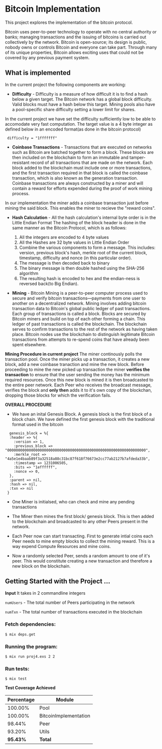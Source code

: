 # Bitcoin Implementation
This project explores the implementation of the bitcoin protocol.

Bitcoin uses peer-to-peer technology to operate with no central authority or banks; managing transactions and the issuing of bitcoins is carried out collectively by the network. Bitcoin is open-source; its design is public, nobody owns or controls Bitcoin and everyone can take part. Through many of its unique properties, Bitcoin allows exciting uses that could not be covered by any previous payment system.

## What is implemented
In the current project the following components are working:

* **Difficulty** - 
Difficulty is a measure of how difficult it is to find a hash below a given target.
The Bitcoin network has a global block difficulty. Valid blocks must have a hash below this target. Mining pools also have a pool-specific share difficulty setting a lower limit for shares.

In the current project we have set the difficulty sufficiently low to be able to accomodate very fast computation. The target value is a 4 byte integer as defined below in an encoded format(as done in the bitcoin protocol)
```
 difficulty = "1fffffff"
```

* **Coinbase Transactions** -
Transactions that are executed on networks such as Bitcoin are batched together to form a block. These blocks are then included on the blockchain to form an immutable and tamper-resistant record of all transactions that are made on the network. Each block added to the blockchain must include one or more transactions, and the first transaction required in that block is called the coinbase transaction, which is also known as the generation transaction.
Coinbase transactions are always constructed by a miner and will contain a reward for efforts expended during the proof of work mining process.

In our implementation the miner adds a coinbase transaction just before mining the said block. This enables the miner to recieve the "reward coins".

* **Hash Calculation** - 
All the hash calculation's internal byte order is in the Little Endian Format
The hashing of the block header is done in the same manner as the Bitcoin Protocol, which is as follows: 
  1. All the integers are encoded to 4 byte values
  2. All the Hashes are 32 byte values in Little Endian Order
  3. Combine the various components to form a message. This includes: version, previous block's hash, merkle root of the current block, timestamp, difficulty and nonce (in this particular order).
  4. The message is then decoded back to binary
  5. The binary message is then double hashed using the SHA-256 algorithm
  6. The resulting hash is encoded to hex and the endian-ness is reversed back(to Big Endian).


* **Mining** - 
Bitcoin Mining is a peer-to-peer computer process used to secure and verify bitcoin transactions—payments from one user to another on a decentralized network. Mining involves adding bitcoin transaction data to Bitcoin's global public ledger of past transactions. Each group of transactions is called a block. Blocks are secured by Bitcoin miners and build on top of each other forming a chain. This ledger of past transactions is called the blockchain. The blockchain serves to confirm transactions to the rest of the network as having taken place. Bitcoin nodes use the blockchain to distinguish legitimate Bitcoin transactions from attempts to re-spend coins that have already been spent elsewhere.

**Mining Procedure in current project**
The miner continously polls the transaction pool. Once the miner picks up a transaction, it creates a new block, add a new coinbase tranaction and mine the new block.
Before proceeding to mine the new picked up transaction the miner **verifies the transaction** to ensure that the user sending the money has the minimum required resources. 
Once this new block is mined it is then broadcasted to the entire peer network. 
Each Peer who receives the broadcast message, verifies the block and **only then** adds it to it's own copy of the blockchan, dropping those blocks for which the verification fails.

**OVERALL PROCEDURE**
* We have an inital Genesis Block.
  A genesis block is the first block of a block chain. We have defined the first genesis block with the traditional format used in the bitcoin
```
  genesis_block = %{
  :header => %{
    :version => 1,
    :previous_block => "0000000000000000000000000000000000000000000000000000000000000000",
    :merkle_root => "4a5e1e4baab89f3a32518a88c31bc87f618f76673e2cc77ab2127b7afdeda33b",
    :timestamp => 1231006505,
    :bits => "1effffff",
    :nonce => 0,
  },
  :parent => nil,
  :hash => nil,
  :txn => nil
 }
```

* One Miner is initialsed, who can check and mine any pending transactions

* The Miner then mines the first block/ genesis block. This is then added to the blockchain and broadcasted to any other Peers present in the network.

* Each Peer now can start transacting.
First to generate intial coins each Peer needs to mine empty blocks to collect the mining reward. 
This is a way expend Compute Resources and mine coins. 

* Now a randomly selected Peer, sends a random amount to one of it's peer. This would constitute creating a new transaction and therefore a new block on the blockchain.


## Getting Started with the Project ...

**Input** 
It takes in 2 commandline integers

```numUsers``` -  The total number of Peers participating in the network

```numTxn```   -  The total number of transactions executed in the blockchain

### Fetch dependencies:  
```
$ mix deps.get
```

### Running the program:
```
$ mix run proj4.exs 2 2
```

### Run tests: 
```
$ mix test
```

**Test Coverage Achieved**

Percentage | Module
-----------|-----------------------
   100.00% | Pool
   100.00% | BitcoinImplementation
   98.44%  | Peer
   93.20%  | Utils
   **95.43%**| **Total**
